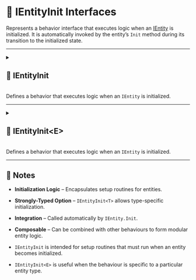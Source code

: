 # 🧩️ IEntityInit Interfaces

Represents a behavior interface that executes logic when an [IEntity](../Entities/IEntity.md) is initialized. It is
automatically invoked by the entity’s `Init` method during its transition to the initialized state.

---

<details>
  <summary>
    <h2 id="entity-init"> 🧩 IEntityInit</h2>
    <br>Defines a behavior that executes logic when an <code>IEntity</code> is initialized.
  </summary>

<br>

```csharp
public interface IEntityInit : IEntityBehaviour
```

- **Inheritance:** implements [IEntityBehaviour](IEntityBehaviour.md)

---

### 🏹 Methods

#### `Init(IEntity)`

```csharp
void Init(IEntity entity);
```

- **Description:** Called when the entity is initialized.
- **Parameter:** `entity` – The entity being initialized.
- **Remarks:** This method is automatically called by `IEntity.Init` when the entity transitions into its initialized
  state, such as after construction or deserialization.

---

### 🗂 Example of Usage

Set up a `Color` for the entity `Renderer`

```csharp
public class InitColorBehaviour : IEntityInit
{
    public void Init(IEntity entity)
    {
        var renderer = entity.GetValue<Renderer>("Renderer");
        var color = entity.GetValue<Color>("Color");
        renderer.material.color = color;
    }
}
```

> Note: `GetValue<T>` assumes the entity has these values already set.

</details>

---

<details>
  <summary>
    <h2 id="entity-init-t"> 🧩 IEntityInit&lt;E&gt;</h2>
    <br>Defines a behavior that executes logic when an <code>IEntity</code> is initialized.
  </summary>

<br>

```csharp
public interface IEntityInit<in E> : IEntityInit where E : IEntity
```

- **Description:** Provides a strongly-typed version of `IEntityInit` for handling initialization logic for a specific
  `IEntity` type.
- **Type Parameter:** `E` – The concrete entity type this behavior is associated with.
- **Inherits:** [IEntityInit](#entity-init)
- **Remarks:** This method is automatically invoked by `IEntity.Init` when the behavior is registered on an entity of
  type `E`.

---

## 🏹 Methods

#### `Init(E)`

```csharp
void Init(E entity);
```

- **Description:** Called when the typed entity is initialized.
- **Parameter:** `entity` – The entity instance of type `E`.
- **Remarks:** Implements the base `IEntityInit.Init(IEntity)` explicitly by casting the `IEntity` to type `E`.

---

### 🗂 Example of Usage

Set up a `Color` for the `Renderer` of unit entity

```csharp
public class UnitEntity : Entity
{
}
```

```csharp
public class InitColorBehaviour : IEntityInit<UnitEntity>
{
    public void Init(UnitEntity entity)
    {
        var renderer = entity.GetValue<Renderer>("Renderer");
        var color = entity.GetValue<Color>("Color");
        renderer.material.color = color;
    }
}
```

> Note: Uses the strongly-typed `UnitEntity`, so no casting from `IEntity` is required

</details>

---

## 📝 Notes

- **Initialization Logic** – Encapsulates setup routines for entities.
- **Strongly-Typed Option** – `IEntityInit<T>` allows type-specific initialization.
- **Integration** – Called automatically by `IEntity.Init`.
- **Composable** – Can be combined with other behaviours to form modular entity logic.

- `IEntityInit` is intended for setup routines that must run when an entity becomes initialized.
- `IEntityInit<E>` is useful when the behaviour is specific to a particular entity type.
